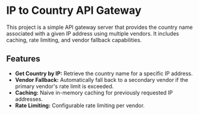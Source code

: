 # IP to Country API Gateway

This project is a simple API gateway server that provides the country name associated with a given IP address using multiple vendors. It includes caching, rate limiting, and vendor fallback capabilities.

## Features

- **Get Country by IP:** Retrieve the country name for a specific IP address.
- **Vendor Fallback:** Automatically fall back to a secondary vendor if the primary vendor's rate limit is exceeded.
- **Caching:** Naive in-memory caching for previously requested IP addresses.
- **Rate Limiting:** Configurable rate limiting per vendor.
